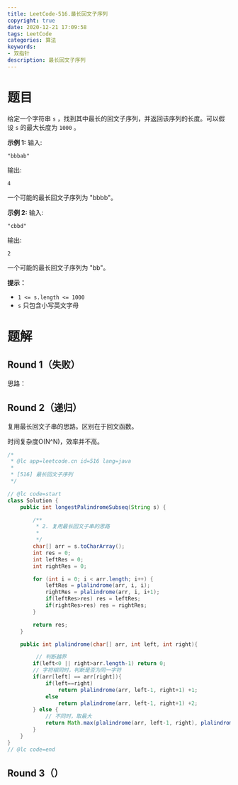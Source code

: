 ```yaml
---
title: LeetCode-516.最长回文子序列
copyright: true
date: 2020-12-21 17:09:58
tags: LeetCode
categories: 算法
keywords:
- 双指针
description: 最长回文子序列
---
```


# 题目

给定一个字符串 `s` ，找到其中最长的回文子序列，并返回该序列的长度。可以假设 `s` 的最大长度为 `1000` 。

 

**示例 1:**
输入:

```
"bbbab"
```

输出:

```
4
```

一个可能的最长回文子序列为 "bbbb"。

**示例 2:**
输入:

```
"cbbd"
```

输出:

```
2
```

一个可能的最长回文子序列为 "bb"。

 

**提示：**

- `1 <= s.length <= 1000`
- `s` 只包含小写英文字母

# 题解

## Round 1（失败）

思路：



## Round 2（递归）

复用最长回文子串的思路。区别在于回文函数。

时间复杂度O(N^N)，效率并不高。

```java
/*
 * @lc app=leetcode.cn id=516 lang=java
 *
 * [516] 最长回文子序列
 */

// @lc code=start
class Solution {
    public int longestPalindromeSubseq(String s) {

        /**
         * 2. 复用最长回文子串的思路
         * 
         */
        char[] arr = s.toCharArray();
        int res = 0;
        int leftRes = 0;
        int rightRes = 0;

        for (int i = 0; i < arr.length; i++) {
            leftRes = plalindrome(arr, i, i);
            rightRes = plalindrome(arr, i, i+1);
            if(leftRes>res) res = leftRes;
            if(rightRes>res) res = rightRes;
        }

        return res;
    }

    public int plalindrome(char[] arr, int left, int right){

         // 判断越界
        if(left<0 || right>arr.length-1) return 0;
        // 字符相同时，判断是否为同一字符
        if(arr[left] == arr[right]){
            if(left==right) 
                return plalindrome(arr, left-1, right+1) +1;
            else 
                return plalindrome(arr, left-1, right+1) +2;
        } else {
            // 不同时，取最大
            return Math.max(plalindrome(arr, left-1, right), plalindrome(arr, left, right+1));
        }
    }
}
// @lc code=end
```



## Round 3（）